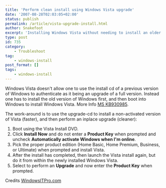 ```yaml
---
title: 'Perform clean install using Windows Vista upgrade'
date: '2007-08-28T02:03:05+02:00'
status: publish
permalink: /article/vista-upgrade-install.html
author: Snakefoot
excerpt: 'Installing Windows Vista without needing to install an older version of Windows first.'
type: post
id: 735
category:
    - Troubleshoot
tag:
    - windows-install
post_format: []
tags:
    - windows-install
---
```

Windows Vista doesn't allow one to use the install cd of a previous version of Windows to authenticate as it being an upgrade of a full version. Instead one has to install the old version of Windows first, and then boot into Windows to install Windows Vista. More Info [MS KB930985](http://support.microsoft.com/kb/930985 "Upgrade installation keys are blocked when you start from the Windows Vista DVD").  
  
 The work-around is to use the upgrade-cd to install a non-activated version of Vista (faster), and then perform an inplace upgrade (cleaner):

1. Boot using the Vista Install DVD.
2. Click **Install Now** and do not enter a **Product Key** when prompted and uncheck **Automatically activate Windows when I'm online**.
3. Pick the proper product edition (Home Basic, Home Premium, Business, or Ultimate) when prompted and install Vista.
4. After the install has completed, then launch the Vista install again, but do it from within the newly installed Windows Vista.
5. Select to perform an **Upgrade** and now enter the **Product Key** when prompted.
 
 Credits [WindowsITPro.com](http://www.windowsitpro.com/)